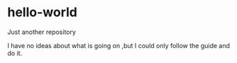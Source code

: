 # hello-world
Just another repository

I have no ideas about what is going on ,but I could only follow the guide and do it.
